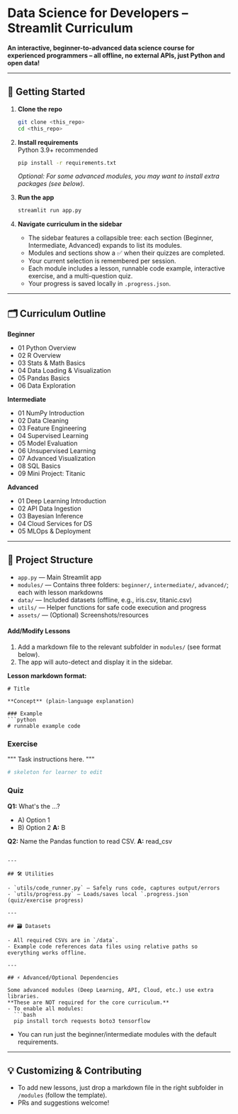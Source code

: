 # Data Science for Developers – Streamlit Curriculum

**An interactive, beginner-to-advanced data science course for experienced programmers – all offline, no external APIs, just Python and open data!**

---

## 🚀 Getting Started

1. **Clone the repo**  
   ```bash
   git clone <this_repo>
   cd <this_repo>
   ```

2. **Install requirements**  
   Python 3.9+ recommended  
   ```bash
   pip install -r requirements.txt
   ```
   *Optional: For some advanced modules, you may want to install extra packages (see below).*

3. **Run the app**  
   ```bash
   streamlit run app.py
   ```

4. **Navigate curriculum in the sidebar**  
   - The sidebar features a collapsible tree: each section (Beginner, Intermediate, Advanced) expands to list its modules.
   - Modules and sections show a ✅ when their quizzes are completed.
   - Your current selection is remembered per session.
   - Each module includes a lesson, runnable code example, interactive exercise, and a multi-question quiz.
   - Your progress is saved locally in `.progress.json`.

---

## 🗂️ Curriculum Outline

**Beginner**
- 01 Python Overview
- 02 R Overview
- 03 Stats & Math Basics
- 04 Data Loading & Visualization
- 05 Pandas Basics
- 06 Data Exploration

**Intermediate**
- 01 NumPy Introduction
- 02 Data Cleaning
- 03 Feature Engineering
- 04 Supervised Learning
- 05 Model Evaluation
- 06 Unsupervised Learning
- 07 Advanced Visualization
- 08 SQL Basics
- 09 Mini Project: Titanic

**Advanced**
- 01 Deep Learning Introduction
- 02 API Data Ingestion
- 03 Bayesian Inference
- 04 Cloud Services for DS
- 05 MLOps & Deployment

---

## 📁 Project Structure

- `app.py` — Main Streamlit app
- `modules/` — Contains three folders: `beginner/`, `intermediate/`, `advanced/`; each with lesson markdowns
- `data/` — Included datasets (offline, e.g., iris.csv, titanic.csv)
- `utils/` — Helper functions for safe code execution and progress
- `assets/` — (Optional) Screenshots/resources

#### Add/Modify Lessons

1. Add a markdown file to the relevant subfolder in `modules/` (see format below).
2. The app will auto-detect and display it in the sidebar.

**Lesson markdown format:**

```
# Title

**Concept** (plain-language explanation)

### Example
```python
# runnable example code
```

### Exercise
"""
Task instructions here.
"""
```python
# skeleton for learner to edit
```

### Quiz
**Q1:** What's the ...?
- A) Option 1
- B) Option 2
**A:** B

**Q2:** Name the Pandas function to read CSV.
**A:** read_csv
```

---

## 🛠️ Utilities

- `utils/code_runner.py` — Safely runs code, captures output/errors
- `utils/progress.py` — Loads/saves local `.progress.json` (quiz/exercise progress)

---

## 🗃️ Datasets

- All required CSVs are in `/data`.
- Example code references data files using relative paths so everything works offline.

---

## ⚡ Advanced/Optional Dependencies

Some advanced modules (Deep Learning, API, Cloud, etc.) use extra libraries.
**These are NOT required for the core curriculum.**
- To enable all modules:  
  ```bash
  pip install torch requests boto3 tensorflow
  ```
- You can run just the beginner/intermediate modules with the default requirements.

---

## 💡 Customizing & Contributing

- To add new lessons, just drop a markdown file in the right subfolder in `/modules` (follow the template).
- PRs and suggestions welcome!